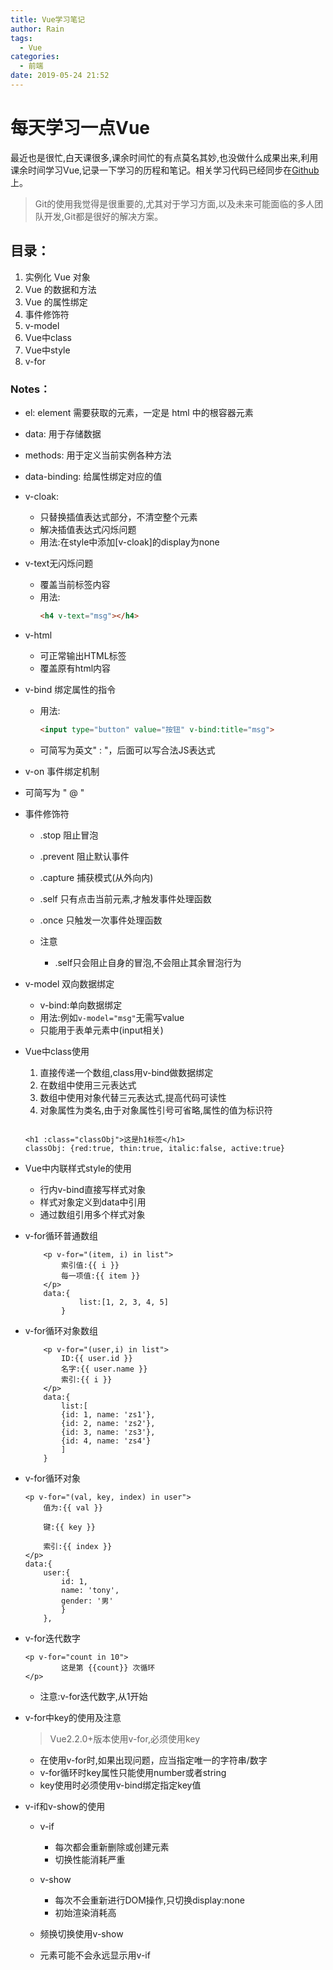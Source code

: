 ```yaml
---
title: Vue学习笔记
author: Rain
tags:
  - Vue
categories:
  - 前端
date: 2019-05-24 21:52
---
```


<Boxx/>

# 每天学习一点Vue

最近也是很忙,白天课很多,课余时间忙的有点莫名其妙,也没做什么成果出来,利用课余时间学习Vue,记录一下学习的历程和笔记。相关学习代码已经同步在[Github](https://github.com/xiaoshiguang123/VUE_Code)上。
> Git的使用我觉得是很重要的,尤其对于学习方面,以及未来可能面临的多人团队开发,Git都是很好的解决方案。

## 目录：

1. 实例化 Vue 对象
2. Vue 的数据和方法
3. Vue 的属性绑定
4. 事件修饰符
5. v-model
6. Vue中class
7. Vue中style
8. v-for

### Notes：  
- el: element 需要获取的元素，一定是 html 中的根容器元素
- data: 用于存储数据
- methods: 用于定义当前实例各种方法
- data-binding: 给属性绑定对应的值

- v-cloak:
	- 只替换插值表达式部分，不清空整个元素
	- 解决插值表达式闪烁问题
	- 用法:在style中添加[v-cloak]的display为none

- v-text无闪烁问题
	- 覆盖当前标签内容 
	- 用法:
		```html
		<h4 v-text="msg"></h4>
		```
- v-html
	- 可正常输出HTML标签
	- 覆盖原有html内容

- v-bind 绑定属性的指令
	- 用法:
		```html
		<input type="button" value="按钮" v-bind:title="msg">
		```
	- 可简写为英文" : "，后面可以写合法JS表达式

- v-on 事件绑定机制
	
- 可简写为 " @ "
	
- 事件修饰符
	+ .stop 阻止冒泡
	+ .prevent 阻止默认事件
	+ .capture 捕获模式(从外向内)
	+ .self 只有点击当前元素,才触发事件处理函数
	+ .once 只触发一次事件处理函数

	+ 注意
		- .self只会阻止自身的冒泡,不会阻止其余冒泡行为

- v-model 双向数据绑定
	+ v-bind:单向数据绑定
	+ 用法:例如```v-model="msg"```无需写value
	+ 只能用于表单元素中(input相关)

- Vue中class使用
	1. 直接传递一个数组,class用v-bind做数据绑定
	2. 在数组中使用三元表达式
	3. 数组中使用对象代替三元表达式,提高代码可读性
	4. 对象属性为类名,由于对象属性引号可省略,属性的值为标识符
  
	```Vue
    
	<h1 :class="classObj">这是h1标签</h1>
	classObj: {red:true, thin:true, italic:false, active:true}
    
	```
- Vue中内联样式style的使用
	- 行内v-bind直接写样式对象
	- 样式对象定义到data中引用
	- 通过数组引用多个样式对象

- v-for循环普通数组

	```Vue
		<p v-for="(item, i) in list">
    		索引值:{{ i }}
    		每一项值:{{ item }}
    	</p>
    	data:{
    			list:[1, 2, 3, 4, 5]
    		}
  ```

- v-for循环对象数组

	```Vue
		<p v-for="(user,i) in list">
    		ID:{{ user.id }}
    		名字:{{ user.name }}
    		索引:{{ i }}
    	</p>   	
    	data:{
    		list:[
    		{id: 1, name: 'zs1'},
    		{id: 2, name: 'zs2'},
    		{id: 3, name: 'zs3'},
    		{id: 4, name: 'zs4'}
    		]
    	}
	```

- v-for循环对象

	```Vue
	<p v-for="(val, key, index) in user">
    	值为:{{ val }}
    	
    	键:{{ key }}
  
    	索引:{{ index }}
    </p>
    data:{
    	user:{
    		id: 1,
    		name: 'tony',
    		gender: '男'
    		}
    	},
	```

- v-for迭代数字
	
	```Vue
	<p v-for="count in 10">
    		这是第 {{count}} 次循环
    </p>
	```
	+ 注意:v-for迭代数字,从1开始


- v-for中key的使用及注意

	> Vue2.2.0+版本使用v-for,必须使用key

	+ 在使用v-for时,如果出现问题，应当指定唯一的字符串/数字
	+ v-for循环时key属性只能使用number或者string
	+ key使用时必须使用v-bind绑定指定key值

- v-if和v-show的使用
	+ v-if
		- 每次都会重新删除或创建元素
		- 切换性能消耗严重

	+ v-show
		- 每次不会重新进行DOM操作,只切换display:none
		- 初始渲染消耗高
		
	+ 频换切换使用v-show
	+ 元素可能不会永远显示用v-if
	

<Vssue :title="$title" />